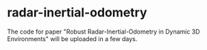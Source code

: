 # radar-inertial-odometry 
The code for paper "Robust Radar-Inertial-Odometry in Dynamic 3D Environments" will be uploaded in a few days.
